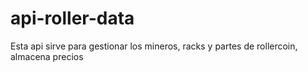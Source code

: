 # api-roller-data
Esta api sirve para gestionar los mineros, racks y partes de rollercoin, almacena precios
